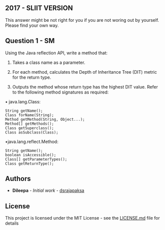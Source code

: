 ## 2017 - SLIIT VERSION

This answer might be not right for you if you are not woring out by yourself. Please find your own way.

## Question 1 - SM

Using the Java reflection API, write a method that:

1. Takes a class name as a parameter.

2. For each method, calculates the Depth of Inheritance Tree (DIT) metric for the
return type.

3. Outputs the method whose return type has the highest DIT value.
Refer to the following method signatures as required:

• java.lang.Class:
```
String getName();
Class forName(String);
Method getMethod(String, Object...);
Method[] getMethods();
Class getSuperclass();
Class asSubclass(Class);
```

•java.lang.reflect.Method:

```
String getName();
boolean isAccessible();
Class[] getParameterTypes();
Class getReturnType();
```

## Authors

* **Dileepa** - *Initial work* - [dsrajapaksa](https://github.com/dsrajapaksa)

## License

This project is licensed under the MIT License - see the [LICENSE.md](LICENSE.md) file for details

